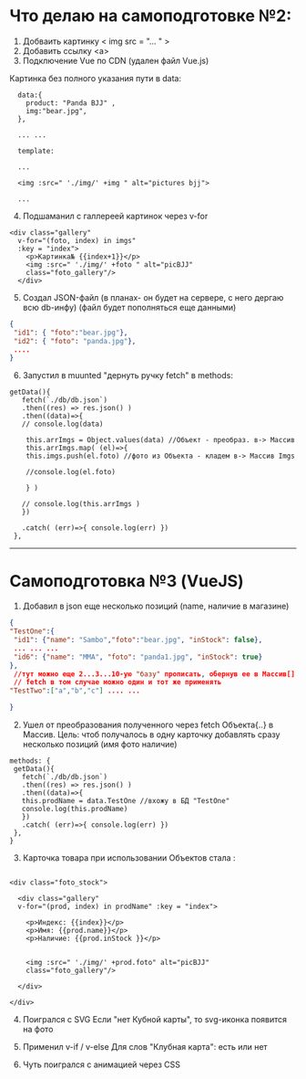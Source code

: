 # Что делаю на самоподготовке №2:

1. Добваить картинку \< img src = "... " >
2. Добавить ссылку \<a>
3. Подключение Vue по CDN (удален файл Vue.js)

Картинка без полного указания пути в data:

```JS
  data:{
    product: "Panda BJJ" ,
    img:"bear.jpg",
  },

  ... ... 

  template:

  ...

  <img :src=" './img/' +img " alt="pictures bjj">

  ...

```

4. Подшаманил с галлереей картинок через v-for

```JS
<div class="gallery"
  v-for="(foto, index) in imgs" 
  :key = "index">
    <p>Картинка№ {{index+1}}</p>
    <img :src=" './img/' +foto " alt="picBJJ"
    class="foto_gallery"/>
  </div>
```

5. Создал JSON-файл (в планах- он будет на сервере, с него дергаю всю db-инфу)
(файл будет пополняться еще данными)

```JSON
{
 "id1": { "foto":"bear.jpg"},
 "id2": { "foto": "panda.jpg"},
 ....
}
```

6. Запустил в muunted "дернуть ручку fetch" в methods:

```JS
getData(){
   fetch(`./db/db.json`)
   .then((res) => res.json() )
   .then((data)=>{
   // console.log(data)

    this.arrImgs = Object.values(data) //Объект - преобраз. в-> Массив
    this.arrImgs.map( (el)=>{
    this.imgs.push(el.foto) //фото из Объекта - кладем в-> Массив Imgs

    //console.log(el.foto)

    } )

   // console.log(this.arrImgs )
   })

   .catch( (err)=>{ console.log(err) })
 },
```

_____


# Самоподготовка №3 (VueJS)

1. Добавил в json еще несколько позиций (name, наличие в магазине)

```JSON
{
"TestOne":{
 "id1": {"name": "Sambo","foto":"bear.jpg", "inStock": false},
 ... ... ...
 "id6": {"name": "MMA", "foto": "panda1.jpg", "inStock": true}
},
 //тут можно еще 2...3...10-ую "базу" прописать, обернув ее в Массив[]
 // fetch в том случае можно один и тот же применять
"TestTwo":["a","b","c"] .... ... 

}

```


2. Ушел от преобразования полученного через fetch Объекта{..} в Массив. Цель: чтоб получалось в одну карточку добавлять сразу несколько позиций (имя фото наличие)

```JS
methods: {
 getData(){
   fetch(`./db/db.json`)
   .then((res) => res.json() )
   .then((data)=>{
   this.prodName = data.TestOne //вхожу в БД "TestOne"
   console.log(this.prodName)
   })
   .catch( (err)=>{ console.log(err) })
 },
}

```

3. Карточка товара при использовании Объектов стала :

```JS

<div class="foto_stock">

  <div class="gallery"
  v-for="(prod, index) in prodName" :key = "index">
  
    <p>Индекс: {{index}}</p>
    <p>Имя: {{prod.name}}</p>
    <p>Наличие: {{prod.inStock }}</p>

 
    <img :src=" './img/' +prod.foto" alt="picBJJ"
    class="foto_gallery"/>

  </div>

</div>

```

4. Поигрался с SVG 
Если "нет Кубной карты", то svg-иконка появится на фото

5. Применил v-if / v-else Для слов "Клубная карта": есть или нет

6. Чуть поигрался с анимацией через CSS

